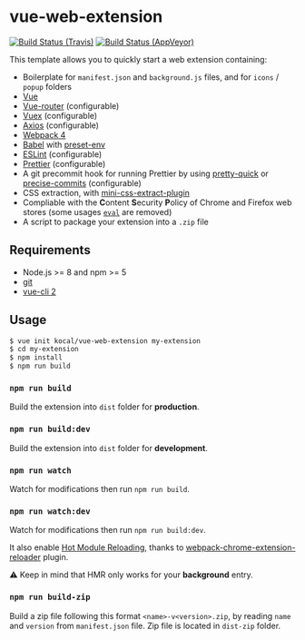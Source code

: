 # vue-web-extension

[![Build Status (Travis)](https://travis-ci.org/Kocal/vue-web-extension.svg?branch=master)](https://travis-ci.org/Kocal/vue-web-extension)
[![Build Status (AppVeyor)](https://ci.appveyor.com/api/projects/status/huaoxwvqcoyx2x08/branch/master?svg=true)](https://ci.appveyor.com/project/Kocal/vue-web-extension/branch/master)

This template allows you to quickly start a web extension containing:

- Boilerplate for `manifest.json` and `background.js` files, and for `icons` / `popup` folders
- [Vue](https://github.com/vuejs/vue)
- [Vue-router](https://github.com/vuejs/vue-router) (configurable)
- [Vuex](https://github.com/vuejs/vuex) (configurable)
- [Axios](https://github.com/axios/axios) (configurable)
- [Webpack 4](https://github.com/webpack/webpack)
- [Babel](https://github.com/babel/babel) with [preset-env](https://github.com/babel/babel/tree/master/packages/babel-preset-env)
- [ESLint](https://github.com/eslint/eslint) (configurable)
- [Prettier](https://github.com/prettier/prettier) (configurable)
- A git precommit hook for running Prettier by using [pretty-quick](https://github.com/azz/pretty-quick) or [precise-commits](https://github.com/nrwl/precise-commits) (configurable)
- CSS extraction, with [mini-css-extract-plugin](https://github.com/webpack-contrib/mini-css-extract-plugin)
- Compliable with the **C**ontent **S**ecurity **P**olicy of Chrome and Firefox web stores (some usages [`eval`](https://developer.mozilla.org/en-US/docs/Web/JavaScript/Reference/Global_Objects/eval) are removed)
- A script to package your extension into a `.zip` file

## Requirements

- Node.js >= 8 and npm >= 5
- [git](https://git-scm.com)
- [vue-cli 2](https://github.com/vuejs/vue-cli/tree/v2)

## Usage

```bash
$ vue init kocal/vue-web-extension my-extension
$ cd my-extension
$ npm install
$ npm run build
```

### `npm run build`

Build the extension into `dist` folder for **production**.

### `npm run build:dev`

Build the extension into `dist` folder for **development**.

### `npm run watch`

Watch for modifications then run `npm run build`.

### `npm run watch:dev`

Watch for modifications then run `npm run build:dev`.

It also enable [Hot Module Reloading](https://webpack.js.org/concepts/hot-module-replacement), thanks to [webpack-chrome-extension-reloader](https://github.com/rubenspgcavalcante/webpack-chrome-extension-reloader) plugin.

:warning: Keep in mind that HMR only works for your **background** entry.

### `npm run build-zip`

Build a zip file following this format `<name>-v<version>.zip`, by reading `name` and `version` from `manifest.json` file.
Zip file is located in `dist-zip` folder.